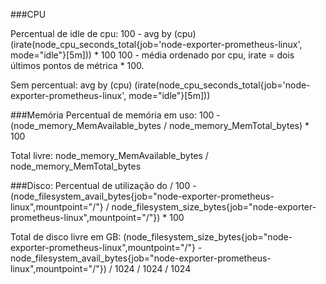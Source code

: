 ###CPU

Percentual de idle de cpu:
100 - avg by (cpu) (irate(node_cpu_seconds_total{job='node-exporter-prometheus-linux', mode="idle"}[5m])) * 100
100 - média ordenado por cpu, irate = dois últimos pontos de métrica * 100.

Sem percentual:
avg by (cpu) (irate(node_cpu_seconds_total{job='node-exporter-prometheus-linux', mode="idle"}[5m]))


###Memória
Percentual de memória em uso:
100 - (node_memory_MemAvailable_bytes / node_memory_MemTotal_bytes) * 100

Total livre:
node_memory_MemAvailable_bytes / node_memory_MemTotal_bytes

###Disco:
Percentual de utilização do /
100 - (node_filesystem_avail_bytes{job="node-exporter-prometheus-linux",mountpoint="/"} / node_filesystem_size_bytes{job="node-exporter-prometheus-linux",mountpoint="/"}) * 100


Total de disco livre em GB:
(node_filesystem_size_bytes{job="node-exporter-prometheus-linux",mountpoint="/"} - node_filesystem_avail_bytes{job="node-exporter-prometheus-linux",mountpoint="/"}) / 1024 / 1024 / 1024